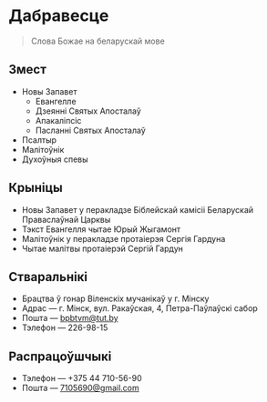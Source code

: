 # Дабравесце

> Слова Божае на беларускай мове

## Змест

- Новы Запавет
  - Евангелле
  - Дзеянні Святых Апосталаў
  - Апакаліпсіс
  - Пасланні Святых Апосталаў
- Псалтыр
- Малітоўнік
- Духоўныя спевы

## Крыніцы

- Новы Запавет у перакладзе Біблейскай камісіі Беларускай Праваслаўнай Царквы
- Тэкст Евангелля чытае Юрый Жыгамонт
- Малітоўнік у перакладзе протаіерэя Сергія Гардуна
- Чытае малітвы протаіерэй Сергій Гардун

## Стваральнікі

- Брацтва ў гонар Віленскіх мучанікаў у г. Мінску
- Адрас — г. Мінск, вул. Ракаўская, 4, Петра-Паўлаўскі сабор
- Пошта — bpbtvm@tut.by
- Тэлефон — 226-98-15

## Распрацоўшчыкі

- Тэлефон — +375 44 710-56-90
- Пошта — 7105690@gmail.com
